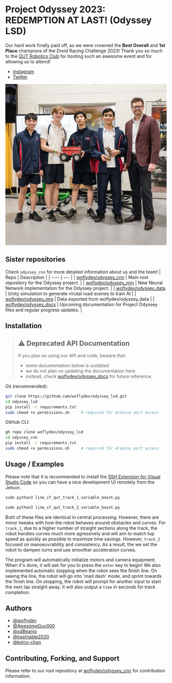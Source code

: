 # Project Odyssey 2023: REDEMPTION AT LAST! (Odyssey LSD)

Our hard work finally paid off, as we were crowned the **Best Overall** and **1st Place** champions of the Droid Racing Challenge 2023! Thank you so much to the [QUT Robotics Club](https://www.instagram.com/p/Cu9Vgmuro8u/?img_index=1) for hosting such an awesome event and for allowing us to attend!
- [Instagram](https://www.instagram.com/p/Cu8mdIEtegS/?img_index=1)
- [Twitter](https://twitter.com/QUT/status/1679271733004578818)

![team photo](https://github.com/woflydev/odyssey_cnn/blob/main/readme/team.jpg)

## Sister repositories
Check ``odyssey_cnn`` for more detailed information about us and the team!
| Repo | Description |
| ---- | --- |
| [woflydev/odyssey_cnn](https://github.com/woflydev/odyssey_cnn) | Main root repository for the Odyssey project. |
| [woflydev/odyssey_nnn](https://github.com/woflydev/odyssey_nnn) | New Neural Network implementation for the Odyssey project. |
| [woflydev/odyssey_data](https://github.com/woflydev/odyssey_data) | Unity simulation to generate virutal road scenes to train AI |
| [woflydev/odyssey_img](https://github.com/woflydev/odyssey_img) | Data exported from woflydev/odyssey_data |
| [woflydev/odyssey_docs](https://github.com/woflydev/odyssey_docs) | Upcoming documentation for Project Odyssey files and regular progress updates. |

## Installation

> **⚠ Deprecated API Documentation**
> ---
> If you plan on using our API and code, beware that:
> - some documentation below is outdated
> - we do not plan on updating the documentation here
> - instead, check [woflydev/odyssey_docs](https://github.com/woflydev/odyssey_docs) for future reference.

Git (recommended):
```bash
git clone https://github.com/woflydev/odyssey_lsd.git
cd odyssey_lsd
pip install -r requirements.txt
sudo chmod +x permissions.sh     # required for Arduino port access
```

GitHub CLI:
```bash
gh repo clone woflydev/odyssey_lsd
cd odyssey_cnn
pip install -r requirements.txt
sudo chmod +x permissions.sh     # required for Arduino port access
```

## Usage / Examples

Please note that it is recommended to install the [SSH Extension for Visual Studio Code](https://code.visualstudio.com/docs/remote/ssh-tutorial) so you can have a nice development UI remotely from the Jetson.

```python
sudo python3 line_v7_qut_track_1_variable_boost.py
```

```python
sudo python3 line_v7_qut_track_2_variable_boost.py
```

Both of these files are identical in central processing. However, there are minor tweaks with how the robot behaves around obstacles and curves. For ``track_1``, due to a higher number of straight sections along the track, the robot handles curves much more agressively and will aim to match top speed as quickly as possible to maximize time savings. However, ``track_2`` focused on manoeuvrability and consistency. As a result, the we set the robot to dampen turns and use smoother acceleration curves.

The program will automatically initialize motors and camera equipment. When it's done, it will ask for you to press the ``enter`` key to begin! We also implemented automatic stopping when the robot sees the finish line. On seeing the line, the robot will go into 'mad dash' mode, and sprint towards the finish line. On stopping, the robot will prompt for another input to start the next lap straight away. It will also output a ``time`` in seconds for track completion.

## Authors

- [@woflydev](https://www.github.com/woflydev)
- [@AwesomeGuy000](https://github.com/awesomeguy000)
- [@xdBeanjo](https://github.com/xdBeanjo)
- [@hashtable2020](https://github.com/hashtable2020)
- [@kelco-chan](https://github.com/kelco-chan)

## Contributing, Forking, and Support
Please refer to our root repository at [woflydev/odyssey_cnn](https://github.com/woflydev/odyssey_cnn/#contributing-and-forking) for contribution information.
